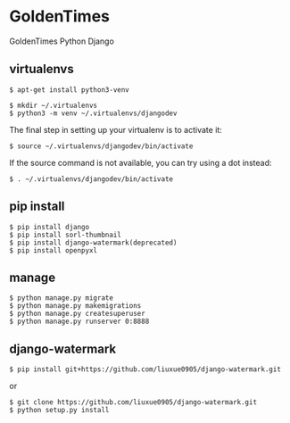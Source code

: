# GoldenTimes
GoldenTimes Python Django

## virtualenvs
```
$ apt-get install python3-venv
```
```
$ mkdir ~/.virtualenvs
$ python3 -m venv ~/.virtualenvs/djangodev
```
The final step in setting up your virtualenv is to activate it:
```
$ source ~/.virtualenvs/djangodev/bin/activate
```
If the source command is not available, you can try using a dot instead:
```
$ . ~/.virtualenvs/djangodev/bin/activate
```

## pip install

```
$ pip install django
$ pip install sorl-thumbnail
$ pip install django-watermark(deprecated)
$ pip install openpyxl
```

## manage

```
$ python manage.py migrate
$ python manage.py makemigrations
$ python manage.py createsuperuser
$ python manage.py runserver 0:8888
```

## django-watermark
```
$ pip install git+https://github.com/liuxue0905/django-watermark.git
```
or
```
$ git clone https://github.com/liuxue0905/django-watermark.git
$ python setup.py install
```
